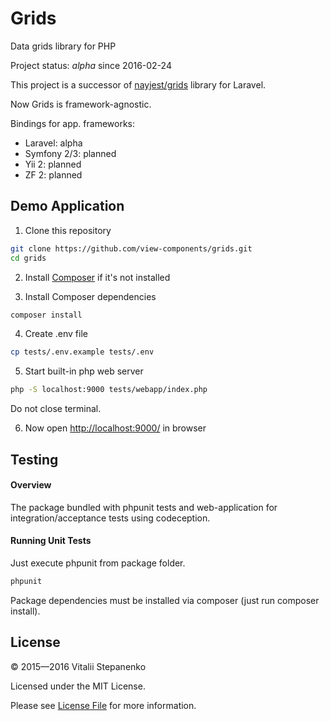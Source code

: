 # Grids

Data grids library for PHP

Project status: *alpha* since 2016-02-24

This project is a successor of [nayjest/grids](https://github.com/Nayjest/Grids) library for Laravel.

Now Grids is framework-agnostic.

Bindings for app. frameworks:
* Laravel: alpha
* Symfony 2/3: planned
* Yii 2: planned
* ZF 2: planned

## Demo Application

1) Clone this repository
```bash
git clone https://github.com/view-components/grids.git
cd grids
```
2) Install [Composer](https://getcomposer.org/) if it's not installed

3) Install Composer dependencies
 ```bash
 composer install
 ```

4) Create .env file
```bash
cp tests/.env.example tests/.env

```
5)  Start built-in php web server
```bash
php -S localhost:9000 tests/webapp/index.php
```
Do not close terminal.

6) Now open [http://localhost:9000/](http://localhost:9000/) in browser

## Testing

#### Overview

The package bundled with phpunit tests and web-application for integration/acceptance tests using codeception.

#### Running Unit Tests

Just execute phpunit from package folder.

```bash
phpunit
```
Package dependencies must be installed via composer (just run composer install).


## License

© 2015—2016 Vitalii Stepanenko

Licensed under the MIT License.

Please see [License File](LICENSE) for more information.
